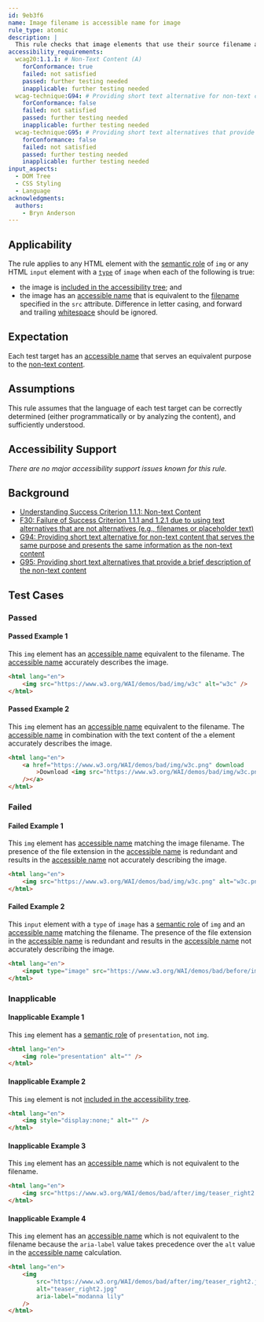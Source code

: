 ```yaml
---
id: 9eb3f6
name: Image filename is accessible name for image
rule_type: atomic
description: |
  This rule checks that image elements that use their source filename as their accessible name do so without loss of information to the user.
accessibility_requirements:
  wcag20:1.1.1: # Non-Text Content (A)
    forConformance: true
    failed: not satisfied
    passed: further testing needed
    inapplicable: further testing needed
  wcag-technique:G94: # Providing short text alternative for non-text content that serves the same purpose and presents the same information as the non-text content
    forConformance: false
    failed: not satisfied
    passed: further testing needed
    inapplicable: further testing needed
  wcag-technique:G95: # Providing short text alternatives that provide a brief description of the non-text content
    forConformance: false
    failed: not satisfied
    passed: further testing needed
    inapplicable: further testing needed
input_aspects:
  - DOM Tree
  - CSS Styling
  - Language
acknowledgments:
  authors:
    - Bryn Anderson
---
```


## Applicability

The rule applies to any HTML element with the [semantic role][] of `img` or any HTML `input` element with a [`type`][type] of `image` when each of the following is true:

- the image is [included in the accessibility tree][]; and
- the image has an [accessible name][] that is equivalent to the [filename][] specified in the `src` attribute. Difference in letter casing, and forward and trailing [whitespace][] should be ignored.

## Expectation

Each test target has an [accessible name][] that serves an equivalent purpose to the [non-text content][].

## Assumptions

This rule assumes that the language of each test target can be correctly determined (either programmatically or by analyzing the content), and sufficiently understood.

## Accessibility Support

_There are no major accessibility support issues known for this rule._

## Background

- [Understanding Success Criterion 1.1.1: Non-text Content](https://www.w3.org/WAI/WCAG21/Understanding/non-text-content.html)
- [F30: Failure of Success Criterion 1.1.1 and 1.2.1 due to using text alternatives that are not alternatives (e.g., filenames or placeholder text)](https://www.w3.org/WAI/WCAG21/Techniques/failures/F30)
- [G94: Providing short text alternative for non-text content that serves the same purpose and presents the same information as the non-text content](https://www.w3.org/WAI/WCAG21/Techniques/general/G94)
- [G95: Providing short text alternatives that provide a brief description of the non-text content](https://www.w3.org/WAI/WCAG21/Techniques/general/G95)

## Test Cases

### Passed

#### Passed Example 1

This `img` element has an [accessible name][] equivalent to the filename. The [accessible name][] accurately describes the image.

```html
<html lang="en">
	<img src="https://www.w3.org/WAI/demos/bad/img/w3c" alt="w3c" />
</html>
```

#### Passed Example 2

This `img` element has an [accessible name][] equivalent to the filename. The [accessible name][] in combination with the text content of the `a` element accurately describes the image.

```html
<html lang="en">
	<a href="https://www.w3.org/WAI/demos/bad/img/w3c.png" download
		>Download <img src="https://www.w3.org/WAI/demos/bad/img/w3c.png" alt="w3c.png"
	/></a>
</html>
```

### Failed

#### Failed Example 1

This `img` element has [accessible name][] matching the image filename. The presence of the file extension in the [accessible name][] is redundant and results in the [accessible name][] not accurately describing the image.

```html
<html lang="en">
	<img src="https://www.w3.org/WAI/demos/bad/img/w3c.png" alt="w3c.png" />
</html>
```

#### Failed Example 2

This `input` element with a `type` of `image` has a [semantic role][] of `img` and an [accessible name][] matching the filename. The presence of the file extension in the [accessible name][] is redundant and results in the [accessible name][] not accurately describing the image.

```html
<html lang="en">
	<input type="image" src="https://www.w3.org/WAI/demos/bad/before/img/top_weather.gif" alt="top_weather.gif" />
</html>
```

### Inapplicable

#### Inapplicable Example 1

This `img` element has a [semantic role][] of `presentation`, not `img`.

```html
<html lang="en">
	<img role="presentation" alt="" />
</html>
```

#### Inapplicable Example 2

This `img` element is not [included in the accessibility tree][].

```html
<html lang="en">
	<img style="display:none;" alt="" />
</html>
```

#### Inapplicable Example 3

This `img` element has an [accessible name][] which is not equivalent to the filename.

```html
<html lang="en">
	<img src="https://www.w3.org/WAI/demos/bad/after/img/teaser_right2.jpg" alt="modanna lily" />
</html>
```

#### Inapplicable Example 4

This `img` element has an [accessible name][] which is not equivalent to the filename because the `aria-label` value takes precedence over the `alt` value in the [accessible name][] calculation.

```html
<html lang="en">
	<img
		src="https://www.w3.org/WAI/demos/bad/after/img/teaser_right2.jpg"
		alt="teaser_right2.jpg"
		aria-label="modanna lily"
	/>
</html>
```

[accessible name]: #accessible-name 'Definition of accessible name'
[filename]: #filename 'Definition of filename'
[included in the accessibility tree]: #included-in-the-accessibility-tree 'Definition of included in the accessibility tree'
[non-text content]: https://www.w3.org/TR/WCAG21/#dfn-non-text-content
[semantic role]: #semantic-role 'Definition of semantic role'
[type]: https://html.spec.whatwg.org/#states-of-the-type-attribute
[whitespace]: #whitespace 'Definition of whitespace'
